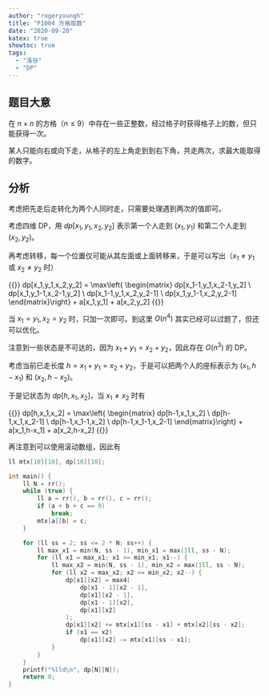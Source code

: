 ```yaml
---
author: "rogeryoungh"
title: "P1004 方格取数"
date: "2020-09-20"
katex: true
showtoc: true
tags: 
  - "洛谷"
  - "DP"
---
```


## 题目大意

在 $n \times n$ 的方格（$n \leqslant 9$）中存在一些正整数，经过格子时获得格子上的数，但只能获得一次。

某人只能向右或向下走，从格子的左上角走到到右下角，共走两次，求最大能取得的数字。

## 分析

考虑把先走后走转化为两个人同时走，只需要处理遇到两次的值即可。

考虑四维 DP，用 $dp[x_1,y_1,x_2,y_2]$ 表示第一个人走到 $(x_1,y_1)$ 和第二个人走到 $(x_2,y_2)$。

再考虑转移，每一个位置仅可能从其左面或上面转移来，于是可以写出（$x_1 \ne y_1$ 或 $x_2 \ne y_2$ 时）

{{<display-math>}}
dp[x_1,y_1,x_2,y_2] = \max\left\{ \begin{matrix}
dp[x_1-1,y_1,x_2-1,y_2] \\
dp[x_1,y_1-1,x_2-1,y_2] \\
dp[x_1-1,y_1,x_2,y_2-1] \\
dp[x_1,y_1-1,x_2,y_2-1]
\end{matrix}\right\}  + a[x_1,y_1] + a[x_2,y_2]
{{</display-math>}}

当 $x_1=y_1,x_2=y_2$ 时，只加一次即可。到这里 $O(n^4)$ 其实已经可以过题了，但还可以优化。

注意到一些状态是不可达的，因为 $x_1+y_1 = x_2+y_2$，因此存在 $O(n^3)$ 的 DP。

考虑当前已走长度 $h=x_1+y_1=x_2+y_2$，于是可以把两个人的座标表示为 $(x_1,h-x_1)$ 和 $(x_2,h-x_2)$。

于是记状态为 $dp[h,x_1,x_2]$，当 $x_1 \ne x_2$ 时有

{{<display-math>}}
dp[h,x_1,x_2] = \max\left\{ \begin{matrix}
dp[h-1,x_1,x_2] \\
dp[h-1,x_1,x_2-1] \\
dp[h-1,x_1-1,x_2] \\
dp[h-1,x_1-1,x_2-1]
\end{matrix}\right\}  + a[x_1,h-x_1] + a[x_2,h-x_2]
{{</display-math>}}

再注意到可以使用滚动数组，因此有

```cpp
ll mtx[10][10], dp[10][10];

int main() {
    ll N = rr();
    while (true) {
        ll a = rr(), b = rr(), c = rr();
        if (a + b + c == 0)
            break;
        mtx[a][b] = c;
    }

    for (ll ss = 2; ss <= 2 * N; ss++) {
        ll max_x1 = min(N, ss - 1), min_x1 = max(1ll, ss - N);
        for (ll x1 = max_x1; x1 >= min_x1; x1--) {
            ll max_x2 = min(N, ss - 1), min_x2 = max(1ll, ss - N);
            for (ll x2 = max_x2; x2 >= min_x2; x2--) {
                dp[x1][x2] = max4(
                    dp[x1 - 1][x2 - 1],
                    dp[x1][x2 - 1],
                    dp[x1 - 1][x2],
                    dp[x1][x2]
                );
                dp[x1][x2] += mtx[x1][ss - x1] + mtx[x2][ss - x2];
                if (x1 == x2)
                    dp[x1][x2] -= mtx[x1][ss - x1];
            }
        }
    }
    printf("%lld\n", dp[N][N]);
    return 0;
}
```
